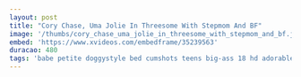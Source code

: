 ```yaml
---
layout: post
title: "Cory Chase, Uma Jolie In Threesome With Stepmom And BF"
image: '/thumbs/cory_chase_uma_jolie_in_threesome_with_stepmom_and_bf.jpg'
embed: 'https://www.xvideos.com/embedframe/35239563'
duracao: 480
tags: 'babe petite doggystyle bed cumshots teens big-ass 18 hd adorable 18yearsold pawg 18years 720p 1080p teen-ass big-nipples hd-porn'
---
```

